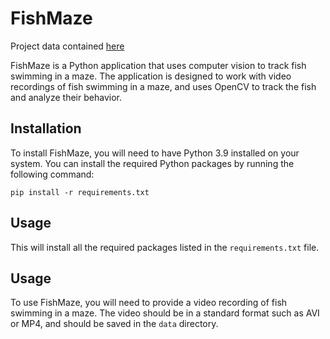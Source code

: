 # FishMaze

Project data contained [here](https://drive.google.com/drive/folders/1U2XL2EaUXdmNwY15wxY4jjQ_RCAt6ErA?usp=drive_link)

FishMaze is a Python application that uses computer vision to track fish swimming in a maze. The application is designed to work with video recordings of fish swimming in a maze, and uses OpenCV to track the fish and analyze their behavior.

## Installation

To install FishMaze, you will need to have Python 3.9 installed on your system. You can install the required Python packages by running the following command:

```
pip install -r requirements.txt
```

## Usage


This will install all the required packages listed in the `requirements.txt` file.

## Usage

To use FishMaze, you will need to provide a video recording of fish swimming in a maze. The video should be in a standard format such as AVI or MP4, and should be saved in the `data` directory.